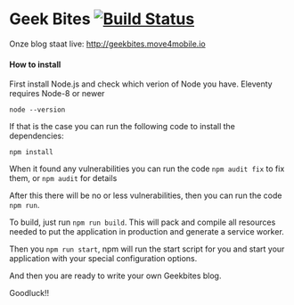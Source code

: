 # Geek Bites [![Build Status](https://travis-ci.org/move4mobile/geekbites.svg?branch=develop)](https://travis-ci.org/move4mobile/geekbites)

Onze blog staat live: http://geekbites.move4mobile.io

#### How to install
First install Node.js and check which verion of Node you have.
Eleventy requires Node-8 or newer 

`node --version`

If that is the case you can run the following code to install the dependencies:

`npm install`

When it found any vulnerabilities you can run the code  `npm audit fix` to fix them, or `npm audit` for details

After this there will be no or less vulnerabilities, then you can run the code `npm run`.

To build, just run `npm run build`. This will pack and compile all resources needed to put the application in production and generate a service worker.

Then you `npm run start`, npm will run the start script for you and start your application with your special configuration options.

And then you are ready to write your own Geekbites blog. 

Goodluck!!
